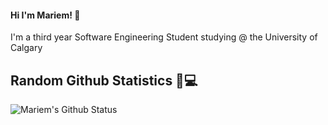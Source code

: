 #### Hi I'm Mariem! 👋

I'm a third year Software Engineering Student studying @ the University of Calgary


## Random Github Statistics 🎈💻
![Mariem's Github Status](https://github-readme-stats.vercel.app/api?username=mariemouer&show_icons=true&title_color=3793c4&icon_color=ffbb00&text_color=ffffff&bg_color=000000)

              
 
